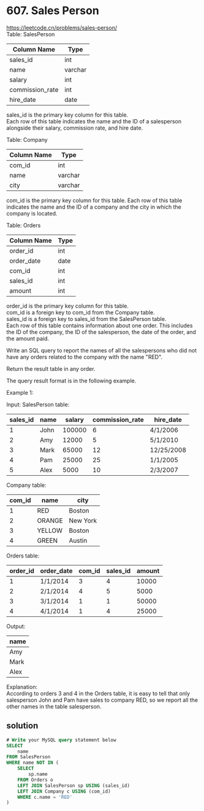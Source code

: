 # 607. Sales Person
https://leetcode.cn/problems/sales-person/  
Table: SalesPerson

| Column Name     | Type    |
|-----------------|---------|
| sales_id        | int     |
| name            | varchar |
| salary          | int     |
| commission_rate | int     |
| hire_date       | date    |

sales_id is the primary key column for this table.  
Each row of this table indicates the name and the ID of a salesperson alongside their salary, commission rate, and hire date.  
 

Table: Company

| Column Name | Type    |
|-----------------|---------|
| com_id      | int     |
| name        | varchar |
| city        | varchar |

com_id is the primary key column for this table.
Each row of this table indicates the name and the ID of a company and the city in which the company is located.
 

Table: Orders

| Column Name | Type |
|-----------------|---------|
| order_id    | int  |
| order_date  | date |
| com_id      | int  |
| sales_id    | int  |
| amount      | int  |

order_id is the primary key column for this table.   
com_id is a foreign key to com_id from the Company table.   
sales_id is a foreign key to sales_id from the SalesPerson table.   
Each row of this table contains information about one order. This includes the ID of the company, the ID of the salesperson, the date of the order, and the amount paid.   
 

Write an SQL query to report the names of all the salespersons who did not have any orders related to the company with the name "RED".   

Return the result table in any order.   

The query result format is in the following example.  

 

Example 1:

Input: 
SalesPerson table:

| sales_id | name | salary | commission_rate | hire_date  |
|-----------------|---------|-----------------|---------|---------|
| 1        | John | 100000 | 6               | 4/1/2006   |
| 2        | Amy  | 12000  | 5               | 5/1/2010   |
| 3        | Mark | 65000  | 12              | 12/25/2008 |
| 4        | Pam  | 25000  | 25              | 1/1/2005   |
| 5        | Alex | 5000   | 10              | 2/3/2007   |

Company table:

| com_id | name   | city     |
|-----------------|---------|---------|
| 1      | RED    | Boston   |
| 2      | ORANGE | New York |
| 3      | YELLOW | Boston   |
| 4      | GREEN  | Austin   |

Orders table:

| order_id | order_date | com_id | sales_id | amount |
|-----------------|---------|-----------------|---------|---------|
| 1        | 1/1/2014   | 3      | 4        | 10000  |
| 2        | 2/1/2014   | 4      | 5        | 5000   |
| 3        | 3/1/2014   | 1      | 1        | 50000  |
| 4        | 4/1/2014   | 1      | 4        | 25000  |

Output:   

| name |
|------|
| Amy  |
| Mark |
| Alex |

Explanation:   
According to orders 3 and 4 in the Orders table, it is easy to tell that only salesperson John and Pam have sales to company RED, so we report all the other names in the table salesperson.

## solution
``` sql
# Write your MySQL query statement below
SELECT
    name
FROM SalesPerson
WHERE name NOT IN (
    SELECT
        sp.name
    FROM Orders o
    LEFT JOIN SalesPerson sp USING (sales_id)
    LEFT JOIN Company c USING (com_id)
    WHERE c.name = 'RED'
)
```
